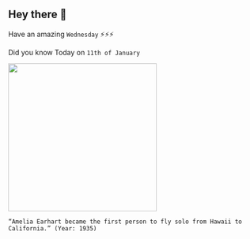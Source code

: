 ## Hey there 👋
Have an amazing `Wednesday` ⚡⚡⚡

Did you know Today on `11th of January`
 
 [<img src="http://airandspace.si.edu/webimages/previews/SI-73-4032p.jpg" width="300" />](https://pioneersofflight.si.edu/content/earhart-solos-pacific#:~:text=On%20January%2011%E2%80%9312%2C%201935,had%20already%20claimed%20several%20lives.s) 
 ```
“Amelia Earhart became the first person to fly solo from Hawaii to California.” (Year: 1935)
```
